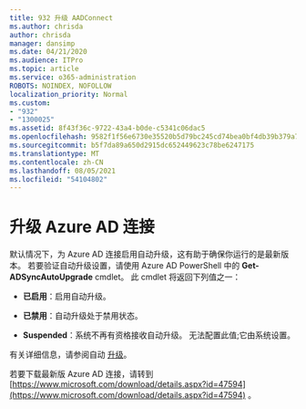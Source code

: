 ```yaml
---
title: 932 升级 AADConnect
ms.author: chrisda
author: chrisda
manager: dansimp
ms.date: 04/21/2020
ms.audience: ITPro
ms.topic: article
ms.service: o365-administration
ROBOTS: NOINDEX, NOFOLLOW
localization_priority: Normal
ms.custom:
- "932"
- "1300025"
ms.assetid: 8f43f36c-9722-43a4-b0de-c5341c06dac5
ms.openlocfilehash: 9582f1f56e6730e35520b5d79bc245cd74bea0bf4db39b379a7cd133bafc16ee
ms.sourcegitcommit: b5f7da89a650d2915dc652449623c78be6247175
ms.translationtype: MT
ms.contentlocale: zh-CN
ms.lasthandoff: 08/05/2021
ms.locfileid: "54104802"
---
```

# <a name="upgrade-azure-ad-connect"></a>升级 Azure AD 连接

默认情况下，为 Azure AD 连接启用自动升级，这有助于确保你运行的是最新版本。 若要验证自动升级设置，请使用 Azure AD PowerShell 中的 **Get-ADSyncAutoUpgrade** cmdlet。 此 cmdlet 将返回下列值之一：

- **已启用**：启用自动升级。

- **已禁用**：自动升级处于禁用状态。

- **Suspended**：系统不再有资格接收自动升级。 无法配置此值;它由系统设置。

有关详细信息，请参阅自动 [升级](https://docs.microsoft.com/azure/active-directory/connect/active-directory-aadconnect-feature-automatic-upgrade)。

若要下载最新版 Azure AD 连接，请转到 [https://www.microsoft.com/download/details.aspx?id=47594](https://www.microsoft.com/download/details.aspx?id=47594) 。
